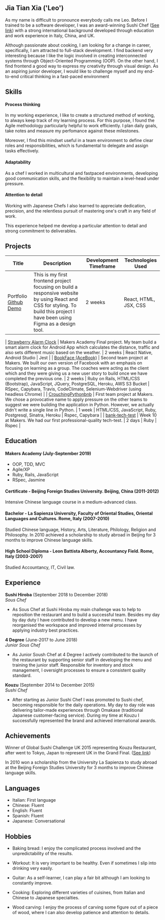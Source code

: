 ## Jia Tian Xia ('Leo')

As my name is difficult to pronounce everybody calls me Leo. Before I trained to be a software developer, I was an award-winning Sushi Chef ([See link](http://sushichallenge.global/uk-sushi-chef-xia-tia-jian-set-for-global-sushi-stardom/)) with a strong international background developed through education and work experience in Italy, China, and UK.

Although passionate about cooking, I am looking for a change in career, specifically, I am attracted to full-stack development. I find backend very interesting because I like the logic involved in creating interconnected systems through Object-Oriented Programming (OOP). On the other hand, I find frontend a good way to express my creativity through visual design. As an aspiring junior developer, I would like to challenge myself and my end-to-end critical thinking in a fast-paced environment

## Skills

#### Process thinking

In my working experience, I like to create a structured method of working, to always keep track of my learning process. For this purpose, I found the Agile methodology particularly helpful to work efficiently. I plan daily goals, take notes and measure my perfomance against these milestones.

Moreover, I find this mindset useful in a team environment to define clear roles and responsibilities, which is fundamental to delegate and assign tasks effectively.

#### Adaptability

As a chef I worked in multicultural and fastpaced environments, developing good communication skills, and the flexibility to maintain a level-head under pressure.

#### Attention to detail

Working with Japanese Chefs I also learned to appreciate dedication, precision, and the relentless pursuit of mastering one's craft in any field of work.

This experience helped me develop a particular attention to detail and strong commitment to deliverables. 

## Projects

| Title | Description | Development Timeframe | Technologies Used |
|--|--|--|--|
| Portfolio [Github](https://github.com/LeoRoma/Leo-Portfolio-React) [Demo](https://leo-portfolio-react.netlify.app/) | This is my first frontend project focusing on build a responsive website by using React and CSS for styling. To build this project I have been using Figma as a design tool. | 2 weeks | React, HTML, JSX, CSS |

| [Strawberry Alarm Clock](https://github.com/ckettell/strawberry-alarm-clock) | Makers Academy Final project. My team build a smart alarm clock for Android App which calculates the distance, traffic and also sets different music based on the weather. | 2 weeks | React Native, Android Studio | Jest |
| [BookFace (AceBook)](https://github.com/hjdr/acebook-rails-template) | Second team project at Makers.  We built our own version of Facebook with an emphasis on focusing on learning as a group. The coaches were acting as the client which and they were giving us a new user story to build once we have completed the previous one.  | 2 weeks | Ruby on Rails, HTML/CSS (Bootstrap), JavaScript, JQuery, PostgreSQL,  Heroku, AWS S3 Bucket | RSpec, Capybara, Travis, CodeClimate, Selenium-Webdriver (using headless Chrome) |
| [CrouchingPythonbnb](https://github.com/hemser1/Makersbnb) | First team project at Makers. We chose a provocative name to apply pressure on the other teams to suggest we were building the application in Python. However, we actually didn't write a single line in Python.  | 1 week | HTML/CSS, JavaScript, Ruby, Postgresql, Sinatra, Heroku | Rspec, Capybara  |
| [bank-tech-test](https://github.com/LeoRoma/bank-tech-test) | Week 10 at Makers. We had our first professional-quality tech-test.  | 2 days | Ruby | Rspec |

## Education

#### Makers Academy (July-September 2019)

- OOP, TDD, MVC
- Agile/XP
- Ruby, Rails, JavaScript
- RSpec, Jasmine

#### Certificate - Beijing Foreign Studies University. Beijing, China (2011-2012)
Intensive Chinese language course in a medium-advanced class.

#### Bachelor - La Sapienza University, Faculty of Oriental Studies, Oriental Languages and Cultures. Rome, Italy (2007-2010)
Studied Chinese language, History, Arts, Literature, Philology, Religion and Philosophy. In 2010 achieved a
scholarship to study abroad in Beijing for 3 months to improve Chinese language skills.

#### High School Diploma - Leon Battista Alberty, Accountancy Field. Rome, Italy (2003-2007)
Studied Accountancy, IT, Civil law.


## Experience

**Sushi Hiroba** (September 2018 to December 2018)    
*Sous Chef*  
- As Sous Chef at Sushi Hiroba my main challenge was to help to reposition the restaurant and to build a successful team.
  Besides my day by day duty I have contributed to develop a new menu.
  I have reorganised the workspace and improved internal processes by applying industry best practices.

**4 Degree** (June-2017 to June 2018)   
*Junior Sous Chef*  
- As Junior Soush Chef at 4 Degree I actively contributed to the launch of the restaurant by supporting senior staff in        developing the menu and training the junior staff.
Responsible for inventory and stock management, I oversight processes to ensure a consistent quality standard.
  
**Kouzu** (September 2014 to December 2015)   
*Sushi Chef*
- After starting as Junior Sushi Chef I was promoted to Sushi chef, becoming responsible for the daily operations. My day to day role was delivering tailor-made experiences through Omakase (traditional Japanese customer-facing service).
  During my time at Kouzu I successfully represented the brand and achieved international awards.

## Achievements
Winner of Global Sushi Challenge UK 2015 representing Kouzu Restaurant, after went to Tokyo, Japan to
represent UK in the Grand Final. ([See link](http://sushichallenge.global/uk-sushi-chef-xia-tia-jian-set-for-global-sushi-stardom/))

In 2010 won a scholarship from the University La Sapienza to study abroad at the Beijing Foreign Studies
University for 3 months to improve Chinese language skills.

## Languages

- Italian: First language
- Chinese: Fluent
- English: Fluent
- Spanish: Fluent
- Japanese: Conversational
 
## Hobbies

- Baking bread: I enjoy the complicated process involved and the unpredictability of the results.

- Workout: It is very important to be healthy. Even if sometimes I slip into drinking very easily.

- Guitar: As a self-learner, I can play a fair bit although I am looking to constantly improve.

- Cooking: Exploring different varieties of cuisines, from Italian and Chinese to Japanese specialties.
  
- Wood carving: I enjoy the process of carving some figure out of a piece of wood, where I can also develop patience and attention to details. 
